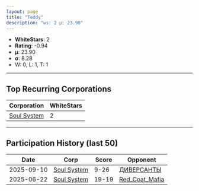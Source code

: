 ```yaml
---
layout: page
title: "Teddy"
description: "ws: 2 μ: 23.90"
---
```

- **WhiteStars**: 2
- **Rating**: -0.94
- **μ**: 23.90  
- **σ**: 8.28
- W: 0, L: 1, T: 1

---

## Top Recurring Corporations

| Corporation | WhiteStars |
| --- | --- |
| [Soul System](https://ws.tsl.rocks/corp/1723dea490699d1ea8c63e03979aef391a21033bf22d9836452a37542cfc238e/) | 2 |

---

## Participation History (last 50)

| Date | Corp | Score | Opponent |
| --- | --- | --- | --- |
| 2025-09-10 | [Soul System](https://ws.tsl.rocks/corp/1723dea490699d1ea8c63e03979aef391a21033bf22d9836452a37542cfc238e/) | 9-26 | [ДИВЕРСАНТЫ](https://ws.tsl.rocks/corp/888c6867d19667e4ed2d1c33723960d52d5f92fd8a93eb6ff380d218604939fb/) |
| 2025-06-22 | [Soul System](https://ws.tsl.rocks/corp/1723dea490699d1ea8c63e03979aef391a21033bf22d9836452a37542cfc238e/) | 19-19 | [Red\_Coat\_Mafia](https://ws.tsl.rocks/corp/f5825bb96dc9d061496fcea5926a16ba159a26ccd5518f8e63583c52fb68dd29/) |